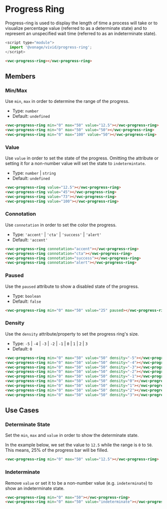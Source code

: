 # Progress Ring

Progress-ring is used to display the length of time a process will take or to visualize percentage value (referred to as a determinate state) and to represent an unspecified wait time (referred to as an indeterminate state).

```js
<script type="module">
  import '@vonage/vivid/progress-ring';
</script>
```

```html preview
<vwc-progress-ring></vwc-progress-ring>
```

## Members

### Min/Max

Use `min`, `max` in order to determine the range of the progress.

- Type: `number`
- Default: `undefined`

```html preview blocks
<vwc-progress-ring min="0" max="50" value="12.5"></vwc-progress-ring>
<vwc-progress-ring min="0" max="50" value="50"></vwc-progress-ring>
<vwc-progress-ring min="0" max="100" value="50"></vwc-progress-ring>
```

### Value

Use `value` in order to set the state of the progress. Omitting the attribute or setting it for a non-number value will set the state to `indetermintate`.

- Type: `number` | `string`
- Default: `undefined`

```html preview blocks
<vwc-progress-ring value="12.5"></vwc-progress-ring>
<vwc-progress-ring value="45"></vwc-progress-ring>
<vwc-progress-ring value="73"></vwc-progress-ring>
<vwc-progress-ring value="100"></vwc-progress-ring>
```

### Connotation

Use `connotation` in order to set the color the progress.

- Type: `'accent'` | `'cta'` | `'success'` | `'alert'`
- Default: `'accent'`

```html preview blocks
<vwc-progress-ring connotation="accent"></vwc-progress-ring>
<vwc-progress-ring connotation="cta"></vwc-progress-ring>
<vwc-progress-ring connotation="success"></vwc-progress-ring>
<vwc-progress-ring connotation="alert"></vwc-progress-ring>
```

### Paused

Use the `paused` attribute to show a disabled state of the progress.

- Type: `boolean`
- Default: `false`

```html preview blocks
<vwc-progress-ring min="0" max="50" value="25" paused></vwc-progress-ring>
```

### Density

Use the `density` attribute/property to set the progress ring's size.

- Type: `-5` | `-4` | `-3` | `-2` | `-1` | `0` | `1` | `2` | `3`
- Default: `0`

```html preview blocks
<vwc-progress-ring min="0" max="50" value="50" density="-5"></vwc-progress-ring>
<vwc-progress-ring min="0" max="50" value="50" density="-4"></vwc-progress-ring>
<vwc-progress-ring min="0" max="50" value="50" density="-3"></vwc-progress-ring>
<vwc-progress-ring min="0" max="50" value="50" density="-2"></vwc-progress-ring>
<vwc-progress-ring min="0" max="50" value="50" density="-1"></vwc-progress-ring>
<vwc-progress-ring min="0" max="50" value="50" density="0"></vwc-progress-ring>
<vwc-progress-ring min="0" max="50" value="50" density="1"></vwc-progress-ring>
<vwc-progress-ring min="0" max="50" value="50" density="2"></vwc-progress-ring>
<vwc-progress-ring min="0" max="50" value="50" density="3"></vwc-progress-ring>
```

## Use Cases

### Determinate State

Set the `min`, `max` and `value` in order to show the determinate state.

In the example below, we set the value to `12.5` while the range is `0` to `50`.  This means, 25% of the progress bar will be filled.

```html preview
<vwc-progress-ring min="0" max="50" value="12.5"></vwc-progress-ring>
```

### Indeterminate

Remove `value` or set it to be a non-number value (e.g. `indeterminate`) to show an indeterminate state.

```html preview blocks
<vwc-progress-ring min="0" max="50"></vwc-progress-ring>
<vwc-progress-ring min="0" max="50" value="indeterminate"></vwc-progress-ring>
```
